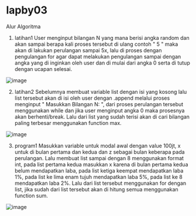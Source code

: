 # lapby03
Alur Algoritma
1.	latihan1 User menginput bilangan N yang mana berisi angka random dan akan sampai berapa kali proses tersebut di ulang contoh " 5 " maka akan di lakukan perulangan sampai 5x, lalu di proses dengan pengulangan for agar dapat melakukan pengulangan sampai dengan angka yang di inginkan oleh user dan di mulai dari angka 0 serta di tutup dengan ucapan selesai.

![image](https://user-images.githubusercontent.com/56473376/69404730-89389700-0d30-11ea-847f-15d70713c534.png)

2.	latihan2 Sebelumnya membuat variable list dengan isi yang kosong lalu list tersebut akan di isi oleh user dengan .append melalui proses menginput " Masukkan Bilangan N: ", dari proses perulangan tersebut menggunakan while dan jika user menginput angka 0 maka prosesnya akan berhenti/break. Lalu dari list yang sudah terisi akan di cari bilangan paling terbesar menggunakan function max.

![image](https://user-images.githubusercontent.com/56473376/69404794-b5541800-0d30-11ea-95d2-7276d43c5e9b.png)

3.	program1 Masukkan variable untuk modal awal dengan value 100jt, x untuk di bulan pertama dan kedua dan z sebagai bulan keberapa pada perulangan. Lalu membuat list sampai dengan 8 menggunakan format int, pada list pertama kedua masukkan x karena di bulan pertama kedua belum mendapatkan laba, pada list ketiga keempat mendapatkan laba 1%, pada list ke lima enam tujuh mendapatkan laba 5%, pada list ke 8 mendapatkan laba 2%. Lalu dari list tersebut menggunakan for dengan list, jika sudah dari list tersebut akan di hitung semua menggunakan function sum.

![image](https://user-images.githubusercontent.com/56473376/69404848-dfa5d580-0d30-11ea-8384-94f4a71b2f91.png)
